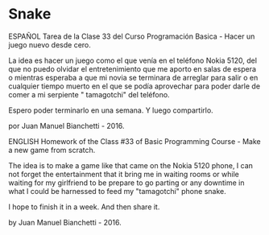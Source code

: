 # Snake

ESPAÑOL
Tarea de la Clase 33 del Curso Programación Basica - Hacer un juego nuevo desde cero.

La idea es hacer un juego como el que venía en el teléfono Nokia 5120, del que no puedo olvidar el entretenimiento que me aporto en salas de espera o mientras esperaba a que mi novia se terminara de arreglar para salir o en cualquier tiempo muerto en el que se podía aprovechar para poder darle de comer a mi serpiente " tamagotchi" del teléfono.

Espero poder terminarlo en una semana. Y luego compartirlo. 

por Juan Manuel Bianchetti - 2016.


ENGLISH
Homework of the Class #33 of Basic Programming Course - Make a new game from scratch.

The idea is to make a game like that came on the Nokia 5120 phone, I can not forget the entertainment that it bring me in waiting rooms or while waiting for my girlfriend to be prepare to go parting or any downtime in what I could be harnessed to feed my "tamagotchi" phone snake.

I hope to finish it in a week. And then share it.

by Juan Manuel Bianchetti - 2016.

